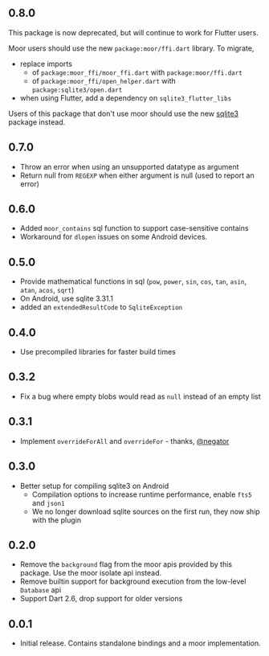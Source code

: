 ## 0.8.0

This package is now deprecated, but will continue to work for Flutter users.

Moor users should use the new `package:moor/ffi.dart` library.
To migrate,
- replace imports
  - of `package:moor_ffi/moor_ffi.dart` with `package:moor/ffi.dart`
  - of `package:moor_ffi/open_helper.dart` with `package:sqlite3/open.dart`
- when using Flutter, add a dependency on `sqlite3_flutter_libs`

Users of this package that don't use moor should use the new [sqlite3](https://pub.dev/packages/sqlite3)
package instead.

## 0.7.0

- Throw an error when using an unsupported datatype as argument
- Return null from `REGEXP` when either argument is null (used to report an error)

## 0.6.0

- Added `moor_contains` sql function to support case-sensitive contains
- Workaround for `dlopen` issues on some Android devices.

## 0.5.0

- Provide mathematical functions in sql (`pow`, `power`, `sin`, `cos`, `tan`, `asin`, `atan`, `acos`, `sqrt`)
- On Android, use sqlite 3.31.1
- added an `extendedResultCode` to `SqliteException`

## 0.4.0

- Use precompiled libraries for faster build times

## 0.3.2

- Fix a bug where empty blobs would read as `null` instead of an empty list

## 0.3.1

- Implement `overrideForAll` and `overrideFor` - thanks, [@negator](https://github.com/negator)

## 0.3.0

- Better setup for compiling sqlite3 on Android
  - Compilation options to increase runtime performance, enable `fts5` and `json1`
  - We no longer download sqlite sources on the first run, they now ship with the plugin

## 0.2.0

- Remove the `background` flag from the moor apis provided by this package. Use the moor isolate api
  instead.
- Remove builtin support for background execution from the low-level `Database` api
- Support Dart 2.6, drop support for older versions

## 0.0.1

- Initial release. Contains standalone bindings and a moor implementation.